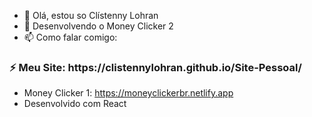 - 👋 Olá, estou so Clístenny Lohran
- 🌱 Desenvolvendo o Money Clicker 2
- 📫 Como falar comigo:

<h3>⚡ Meu Site: https://clistennylohran.github.io/Site-Pessoal/</h3>

- Money Clicker 1: https://moneyclickerbr.netlify.app
- Desenvolvido com React
